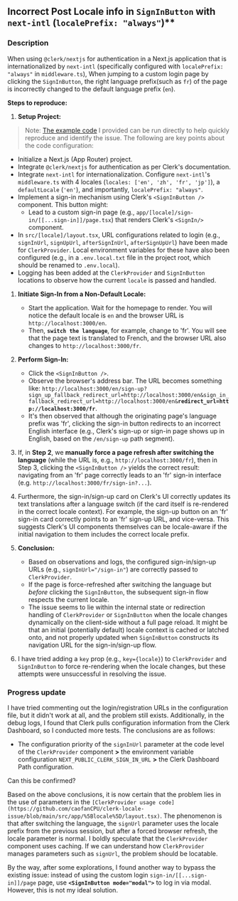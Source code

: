 ## Incorrect Post Locale info in `SignInButton`  with `next-intl` (`localePrefix: "always"`)**

### Description
When using `@clerk/nextjs` for authentication in a Next.js application that is internationalized by `next-intl` (specifically configured with `localePrefix: "always"` in `middleware.ts`), When jumping to a custom login page by clicking the `SignInButton`, the right language prefix(such as `fr`) of the page is incorrectly changed to the default language prefix (`en`).

**Steps to reproduce:**

1.  **Setup Project:**
> Note: [The example code](https://github.com/caofanCPU/clerk-locale-issue) I provided can be run directly to help quickly reproduce and identify the issue. The following are key points about the code configuration:
*   Initialize a Next.js (App Router) project.
*   Integrate `@clerk/nextjs` for authentication as per Clerk's documentation.
*   Integrate `next-intl` for internationalization. Configure `next-intl`'s `middleware.ts` with 4 locales (`locales: ['en', 'zh', 'fr', 'jp']`), a `defaultLocale` (`'en'`), and importantly, `localePrefix: "always"`.
*   Implement a sign-in mechanism using Clerk's `<SignInButton />` component. This button might:
    *   Lead to a custom sign-in page (e.g., `app/[locale]/sign-in/[[...sign-in]]/page.tsx`) that renders Clerk's `<SignIn/>` component.
* In `src/[locale]/layout.tsx`, URL configurations related to login (e.g., `signInUrl`, `signUpUrl`, `afterSignInUrl`, `afterSignUpUrl`) have been made for `ClerkProvider`. Local environment variables for these have also been configured (e.g., in a `.env.local.txt` file in the project root, which should be renamed to `.env.local`).
* Logging has been added at the `ClerkProvider` and `SignInButton` locations to observe how the current `locale` is passed and handled.

1.  **Initiate Sign-In from a Non-Default Locale:**
    *   Start the application. Wait for the homepage to render. You will notice the default locale is `en` and the browser URL is `http://localhost:3000/en`.
    *   Then, **`switch the language`**, for example, change to 'fr'. You will see that the page text is translated to French, and the browser URL also changes to `http://localhost:3000/fr`.

2.  **Perform Sign-In:**
    *   Click the `<SignInButton />`.
    *   Observe the browser's address bar. The URL becomes something like: `http://localhost:3000/en/sign-up?sign_up_fallback_redirect_url=http://localhost:3000/en&sign_in_fallback_redirect_url=http://localhost:3000/en&`**`redirect_url=http://localhost:3000/fr`**.
    *   It's then observed that although the originating page's language prefix was 'fr', clicking the sign-in button redirects to an incorrect English interface (e.g., Clerk's sign-up or sign-in page shows up in English, based on the `/en/sign-up` path segment).

3.  If, in **Step 2**, we **manually force a page refresh after switching the language** (while the URL is, e.g., `http://localhost:3000/fr`), then in Step 3, clicking the `<SignInButton />` yields the correct result: navigating from an 'fr' page correctly leads to an 'fr' sign-in interface (e.g. `http://localhost:3000/fr/sign-in?...`).
4.  Furthermore, the sign-in/sign-up card on Clerk's UI correctly updates its text translations after a language switch (if the card itself is re-rendered in the correct locale context). For example, the sign-up button on an 'fr' sign-in card correctly points to an 'fr' sign-up URL, and vice-versa. This suggests Clerk's UI components themselves can be locale-aware if the initial navigation to them includes the correct locale prefix.
5.  **Conclusion:**
      * Based on observations and logs, the configured sign-in/sign-up URLs (e.g., `signInUrl="/sign-in"`) are correctly passed to `ClerkProvider`.
      * If the page is force-refreshed after switching the language but *before* clicking the `SignInButton`, the subsequent sign-in flow respects the current locale.
      * The issue seems to lie within the internal state or redirection handling of `ClerkProvider` or `SignInButton` when the locale changes dynamically on the client-side without a full page reload. It might be that an initial (potentially default) locale context is cached or latched onto, and not properly updated when `SignInButton` constructs its navigation URL for the sign-in/sign-up flow.
6.  I have tried adding a `key` prop (e.g., `key={locale}`) to `ClerkProvider` and `SignInButton` to force re-rendering when the locale changes, but these attempts were unsuccessful in resolving the issue.

### Progress update

I have tried commenting out the login/registration URLs in the configuration file, but it didn't work at all, and the problem still exists. 
Additionally, in the debug logs, I found that Clerk pulls configuration information from the Clerk Dashboard, so I conducted more tests. 
The conclusions are as follows:  

- The configuration priority of the `signInUrl` parameter at the code level of the `ClerkProvider` component   **>**   the environment variable configuration `NEXT_PUBLIC_CLERK_SIGN_IN_URL`   **>**   the Clerk Dashboard Path configuration. 

Can this be confirmed?  

Based on the above conclusions, it is now certain that the problem lies in the use of parameters in the `[ClerkProvider usage code](https://github.com/caofanCPU/clerk-locale-issue/blob/main/src/app/%5Blocale%5D/layout.tsx)`. 
The phenomenon is that after switching the language, the `signUrl` parameter uses the locale prefix from the previous session, but after a forced browser refresh, the locale parameter is normal.
I boldly speculate that the `ClerkProvider` component uses caching. If we can understand how `ClerkProvider` manages parameters such as `signUrl`, the problem should be locatable.  

By the way, after some explorations, I found another way to bypass the existing issue: instead of using the custom login `sign-in/[[...sign-in]]/page` page, use **`<SignInButton mode="modal">`** to log in via modal. However, this is not my ideal solution.

```